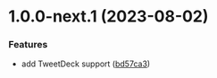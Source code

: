 # 1.0.0-next.1 (2023-08-02)


### Features

* add TweetDeck support ([bd57ca3](https://github.com/slikts/riptwitter/commit/bd57ca39d583b7efbab6a34e01d887cf2f6e3cdf))
